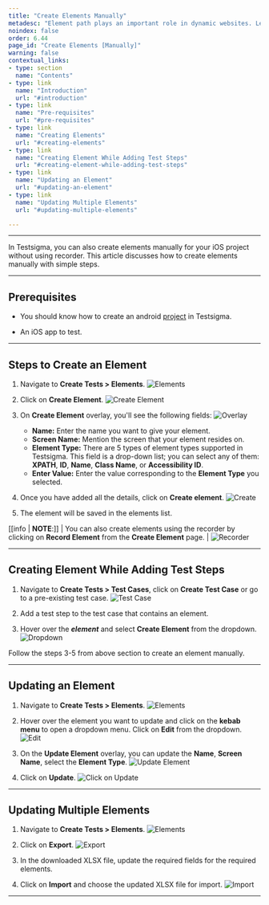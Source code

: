 ```yaml
---
title: "Create Elements Manually"
metadesc: "Element path plays an important role in dynamic websites. Learn how to create elements manually for a iOS Applications in Testsigma application"
noindex: false
order: 6.44
page_id: "Create Elements [Manually]"
warning: false
contextual_links:
- type: section
  name: "Contents"
- type: link
  name: "Introduction"
  url: "#introduction"
- type: link
  name: "Pre-requisites"
  url: "#pre-requisites"
- type: link
  name: "Creating Elements"
  url: "#creating-elements"
- type: link
  name: "Creating Element While Adding Test Steps"
  url: "#creating-element-while-adding-test-steps"
- type: link
  name: "Updating an Element"
  url: "#updating-an-element"
- type: link
  name: "Updating Multiple Elements"
  url: "#updating-multiple-elements"

---
```



---

In Testsigma, you can also create elements manually for your iOS project without using recorder. This article discusses how to create elements manually with simple steps.



---

## **Prerequisites**

- You should know how to create an android [project](https://testsigma.com/docs/projects/overview/) in Testsigma.

- An iOS app to test.

---

## **Steps to Create an Element**


1. Navigate to **Create Tests > Elements**.
![Elements](https://s3.amazonaws.com/static-docs.testsigma.com/new_images/projects/applications/ceminav.png)

2. Click on **Create Element**.
![Create Element](https://s3.amazonaws.com/static-docs.testsigma.com/new_images/projects/applications/cemice.png)

3. On **Create Element** overlay, you'll see the following fields:
![Overlay](https://s3.amazonaws.com/static-docs.testsigma.com/new_images/projects/applications/cemidtls.png)
    - **Name:** Enter the name you want to give your element.
    - **Screen Name:** Mention the screen that your element resides on.
    - **Element Type:** There are 5 types of element types supported in Testsigma. This field is a drop-down list; you can select any of them: **XPATH**, **ID**, **Name**, **Class Name**, or **Accessibility ID**.
    - **Enter Value:** Enter the value corresponding to the **Element Type** you selected.

4. Once you have added all the details, click on **Create element**.
![Create](https://s3.amazonaws.com/static-docs.testsigma.com/new_images/projects/applications/ceiceb.png)

5. The element will be saved in the elements list. 

[[info | **NOTE**:]]
| You can also create elements using the recorder by clicking on **Record Element** from the **Create Element** page. 
| ![Recorder](https://s3.amazonaws.com/static-docs.testsigma.com/new_images/projects/applications/cemirelm.png)


---

## **Creating Element While Adding Test Steps**

1. Navigate to **Create Tests > Test Cases**, click on **Create Test Case** or go to a pre-existing test case. 
![Test Case](https://s3.amazonaws.com/static-docs.testsigma.com/new_images/projects/applications/cemiwcts.png)


2. Add a test step to the test case that contains an element. 


3. Hover over the ***element*** and select **Create Element** from the dropdown.
![Dropdown](https://s3.amazonaws.com/static-docs.testsigma.com/new_images/projects/applications/cemicets.png)

Follow the steps 3-5 from above section to create an element manually. 


---

## **Updating an Element**

1. Navigate to **Create Tests > Elements**.
![Elements](https://s3.amazonaws.com/static-docs.testsigma.com/new_images/projects/applications/cemunav.png)


2. Hover over the element you want to update and click on the **kebab menu** to open a dropdown menu. Click on **Edit** from the dropdown.
![Edit](https://s3.amazonaws.com/static-docs.testsigma.com/new_images/projects/applications/cemiedit.png)


3. On the **Update Element** overlay, you can update the **Name**, **Screen Name**, select the **Element Type**. 
![Update Element](https://s3.amazonaws.com/static-docs.testsigma.com/new_images/projects/applications/cemuedtls.png) 


4. Click on **Update**.
![Click on Update](https://s3.amazonaws.com/static-docs.testsigma.com/new_images/projects/applications/cemiueae.png)

---

## **Updating Multiple Elements**

1. Navigate to **Create Tests > Elements**.
![Elements](https://s3.amazonaws.com/static-docs.testsigma.com/new_images/projects/applications/cemunav.png)

2. Click on **Export**.
![Export](https://s3.amazonaws.com/static-docs.testsigma.com/new_images/projects/applications/cemiume.png)

3. In the downloaded XLSX file, update the required fields for the required elements.

4. Click on **Import** and choose the updated XLSX file for import.
![Import](https://s3.amazonaws.com/static-docs.testsigma.com/new_images/projects/applications/cemiueimp.png)

---
